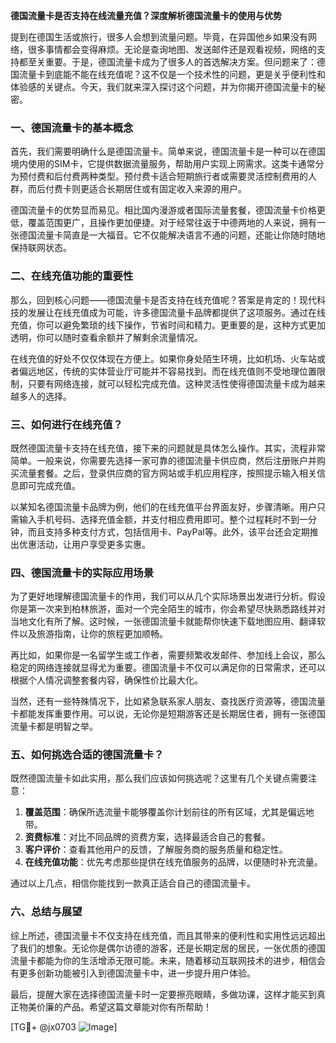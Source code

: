 **德国流量卡是否支持在线流量充值？深度解析德国流量卡的使用与优势**

提到在德国生活或旅行，很多人会想到流量问题。毕竟，在异国他乡如果没有网络，很多事情都会变得麻烦。无论是查询地图、发送邮件还是观看视频，网络的支持都至关重要。于是，德国流量卡成为了很多人的首选解决方案。但问题来了：德国流量卡到底能不能在线充值呢？这不仅是一个技术性的问题，更是关乎便利性和体验感的关键点。今天，我们就来深入探讨这个问题，并为你揭开德国流量卡的秘密。

### 一、德国流量卡的基本概念

首先，我们需要明确什么是德国流量卡。简单来说，德国流量卡是一种可以在德国境内使用的SIM卡，它提供数据流量服务，帮助用户实现上网需求。这类卡通常分为预付费和后付费两种类型。预付费卡适合短期旅行者或需要灵活控制费用的人群，而后付费卡则更适合长期居住或有固定收入来源的用户。

德国流量卡的优势显而易见。相比国内漫游或者国际流量套餐，德国流量卡价格更低，覆盖范围更广，且操作更加便捷。对于经常往返于中德两地的人来说，拥有一张德国流量卡简直是一大福音。它不仅能解决语言不通的问题，还能让你随时随地保持联网状态。

### 二、在线充值功能的重要性

那么，回到核心问题——德国流量卡是否支持在线充值呢？答案是肯定的！现代科技的发展让在线充值成为可能，许多德国流量卡品牌都提供了这项服务。通过在线充值，你可以避免繁琐的线下操作，节省时间和精力。更重要的是，这种方式更加透明，你可以随时查看余额并了解剩余流量情况。

在线充值的好处不仅仅体现在方便上。如果你身处陌生环境，比如机场、火车站或者偏远地区，传统的实体营业厅可能并不容易找到。而在线充值则不受地理位置限制，只要有网络连接，就可以轻松完成充值。这种灵活性使得德国流量卡成为越来越多人的选择。

### 三、如何进行在线充值？

既然德国流量卡支持在线充值，接下来的问题就是具体怎么操作。其实，流程非常简单。一般来说，你需要先选择一家可靠的德国流量卡供应商，然后注册账户并购买流量套餐。之后，登录供应商的官方网站或手机应用程序，按照提示输入相关信息即可完成充值。

以某知名德国流量卡品牌为例，他们的在线充值平台界面友好，步骤清晰。用户只需输入手机号码、选择充值金额，并支付相应费用即可。整个过程耗时不到一分钟，而且支持多种支付方式，包括信用卡、PayPal等。此外，该平台还会定期推出优惠活动，让用户享受更多实惠。

### 四、德国流量卡的实际应用场景

为了更好地理解德国流量卡的作用，我们可以从几个实际场景出发进行分析。假设你是第一次来到柏林旅游，面对一个完全陌生的城市，你会希望尽快熟悉路线并对当地文化有所了解。这时候，一张德国流量卡就能帮你快速下载地图应用、翻译软件以及旅游指南，让你的旅程更加顺畅。

再比如，如果你是一名留学生或工作者，需要频繁收发邮件、参加线上会议，那么稳定的网络连接就显得尤为重要。德国流量卡不仅可以满足你的日常需求，还可以根据个人情况调整套餐内容，确保性价比最大化。

当然，还有一些特殊情况下，比如紧急联系家人朋友、查找医疗资源等，德国流量卡都能发挥重要作用。可以说，无论你是短期游客还是长期居住者，拥有一张德国流量卡都是明智之举。

### 五、如何挑选合适的德国流量卡？

既然德国流量卡如此实用，那么我们应该如何挑选呢？这里有几个关键点需要注意：

1. **覆盖范围**：确保所选流量卡能够覆盖你计划前往的所有区域，尤其是偏远地带。
2. **资费标准**：对比不同品牌的资费方案，选择最适合自己的套餐。
3. **客户评价**：查看其他用户的反馈，了解服务商的服务质量和稳定性。
4. **在线充值功能**：优先考虑那些提供在线充值服务的品牌，以便随时补充流量。

通过以上几点，相信你能找到一款真正适合自己的德国流量卡。

### 六、总结与展望

综上所述，德国流量卡不仅支持在线充值，而且其带来的便利性和实用性远远超出了我们的想象。无论你是偶尔访德的游客，还是长期定居的居民，一张优质的德国流量卡都能为你的生活增添无限可能。未来，随着移动互联网技术的进步，相信会有更多创新功能被引入到德国流量卡中，进一步提升用户体验。

最后，提醒大家在选择德国流量卡时一定要擦亮眼睛，多做功课，这样才能买到真正物美价廉的产品。希望这篇文章能对你有所帮助！

[TG💪+ @jx0703 ![Image](https://github.com/user-attachments/assets/dbca1d08-cadb-493c-b0ec-ad6f7a83f270)]